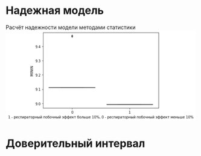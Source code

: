 # Надежная модель
Расчёт надежности модели методами статистики
![alt tag](https://github.com/Chertoganov/Reliable-model/blob/main/boxplot.png "Описание будет тут")​
# Доверительный интервал
